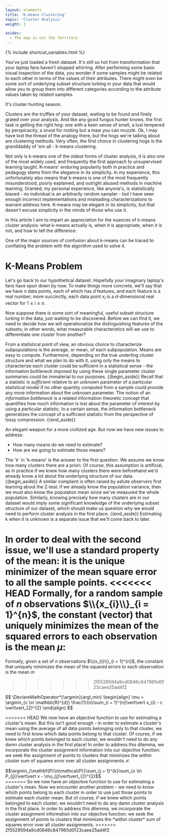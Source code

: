 ```yaml
---
layout: elements
title: 'K-means Clustering'
topic: 'Cluster Analysis'
weight: 1

asides:
  - The map is not the territory
---
```

{% include shortcut_variables.html %}
<div id="top-plot"></div>

You've just loaded a fresh dataset. It's still so hot from transformation that
your laptop fans haven't stopped whirring. After performing some basic visual
inspection of the data, you wonder if some samples might be related to each
other in terms of the values of their attributes. There might even be some sort
of underlying subset structure lurking in your data that would allow you to
group them into different categories according to the attribute values taken by
related samples.

It's cluster hunting season.

Clusters are the truffles of your dataset, waiting to be found and finely grated
over your analysis. And like any good fungus hunter knows, the first
task is getting the right hog: one with a keen sense of smell, a lust tempered
by perspicacity, a snout for rooting but a maw you can muzzle. Ok, I may have
lost the thread of the analogy there, but the hogs we're talking about are
clustering methods. Very often, the first choice in clustering hogs is the
granddaddy of 'em all - k-means clustering.

Not only is k-means one of the oldest forms of cluster analysis, it is also one
of the most widely used, and frequently the first approach to unsupervised
learning taught. K-means' enduring popularity both in practice and pedagogy
stems from the elegance in its simplicity. In my experience, this unfortunately
also means that k-means is one of the most frequently misunderstood, poorly
explained, and outright abused methods in machine learning. Granted, my personal
experience, like anyone's, is statistically biased - no individual is an
arbitrarily random sampler - but I have seen enough incorrect implementations
and misleading characterizations to warrant address here. K-means may be elegant
in its simplicity, but that doesn't excuse simplicity in the minds of those who
use it.

In this article I aim to impart an appreciation for the nuances of k-means
cluster analysis: what k-means actually is, when it is appropriate, when it is
not, and how to tell the difference.

One of the major sources of confusion about k-means can be traced to conflating
the problem with the algorithm used to solve it.

# K-Means Problem

Let's go back to our hypothetical dataset. Hopefully your imaginary laptop's
fans have spun down by now. To make things more concrete, we'll say that we have
$n$ data points, each of which has $d$ features, and each feature is a real
number; more succinctly, each data point $x_{i}$ is a $d$-dimensional real
vector for $1 \leq i \leq n$.

Now suppose there *is* some sort of meaningful, useful subset structure lurking
in the data, just waiting to be discovered. Before we can find it, we need to
decide how we will operationalize the distinguishing features of the subsets;
in other words, what measurable characteristics will we use to differentiate
one cluster from another?

From a statistical point of view, an obvious choice to characterize
subpopulations is the average, or mean, of each subpopulation. Means are easy
to compute. Furthermore, depending on the true underling cluster structure and
what we plan to do with it, using only the means to characterize each cluster
could be sufficient in a statistical sense - the information bottleneck imposed
by using these single parameter cluster summaries could be immaterial to our
purposes.
{{begin_aside}}
Recall that a statistic is <dfn>sufficient</dfn> relative to an unknown
parameter of a particular statistical model if no other quantity computed from
a sample could provide any more information about the unknown parameter. The
notion of an <dfn>information bottleneck</dfn> is a related information
theoretic concept that quantifies how much information is lost about the
parameter of interest by using a particular statistic. In a certain sense, the
information bottleneck generalizes the concept of a sufficient statistic from
the perspective of lossy compression.
{{end_aside}}

An elegant weapon for a more civilized age. But now we have new issues to
address:
 - How many means do we need to estimate?
 - How are we going to estimate those means?

The 'k' in 'k-means' is the answer to the first question. We assume we know how
many clusters there are a priori. Of course, this assumption is artificial, as in
practice if we knew how many clusters there were beforehand we'd already know
a lot about the underlying structure of our data.
{{begin_aside}} A similar complaint is often
raised by astute observers first learning about the Z-test: if we already know
the population variance, then we must also know the population mean since we've
measured the whole population. Similarly, knowing precisely how many clusters
are in our dataset would imply some significant knowledge of the underlying
subset structure of our dataset, which should make us question why we would need
to perform cluster analysis in the first place. {{end_aside}}
Estimating k when it is
unknown is a separate issue that we'll come back to later.

In order to deal with the second issue, we'll use a standard property of the
mean: it is the unique minimizer of the mean square error to all the sample points.
<<<<<<< HEAD
Formally, for a random sample of $n$ observations $\\{x_{i}\\}_{i = 1}^{n}$,
the constant (vector) that uniquely minimizes the mean of the squared errors to
each observation is the mean $\mu$:
=======
Formally, given a set of <span>$n$</span> observations $\\{x_{i}\\}_{i = 1}^{n}$, the constant
that uniquely minimizes the mean of the squared errors to each observation is
the mean $m$
>>>>>>> 2f5529594a9cd0846c847965d0f23caee25ad4f2

<div>
$$
\DeclareMathOperator*{\argmin}{arg\,min}
\begin{align}
\mu = \argmin_{c \in \mathbb{R}^{d}} \frac{1}{n}\sum_{i = 1}^{n}\vert\vert x_{i} - c \vert\vert_{2}^{2}
\end{align}
$$
</div>

<<<<<<< HEAD
We now have an objective function to use for estimating a cluster's mean.
But this isn't good enough - in order to estimate a cluster's mean using the
average of all data points belonging only to that cluster, we need to first know
which data points belong to that cluster. Of course, if we knew which points
belonged to each cluster, we wouldn't need to do any damn cluster analysis in
the first place! In order to address this dilemma, we incorporate the cluster
assignment information into our objective function: we seek the assignment of
points to clusters that minimizes the *within cluster* sum of squares error over
all cluster assignments $\mathcal{P}$.
<div>
$$\argmin_{\mathbf{P}\in\mathcal{P}}\sum_{j = 1}^{k}\sum_{x \in P_{j}}\vert\vert x - \mu_{j}\vert\vert_{2}^{2}$$
</div>
=======
So we now have an objective function to use for estimating a cluster's mean.
Now we encounter another problem - we need to know which points belong to
each cluster in order to use just those points to estimate each cluster mean.
But of course, if we knew which points belonged to each cluster, we wouldn't
need to do any damn cluster analysis in the first place. In order to address
this dilemma, we incorporate the cluster assignment information into our
objective function: we seek the assignment of points to clusters that minimizes
the *within cluster* sum of squares error over all cluster assignments.
>>>>>>> 2f5529594a9cd0846c847965d0f23caee25ad4f2

<script src="/assets/js/d3.js"></script>
<script src="/assets/js/elements/Unsupervised/Cluster_Analysis/kmeans.js"></script>
